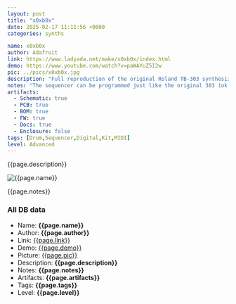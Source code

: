 ```yaml
---
layout: post
title: "x0xb0x"
date: 2025-02-17 11:11:56 +0000
categories: synths

name: x0xb0x
author: Adafruit
link: https://www.ladyada.net/make/x0xb0x/index.html
demo: https://www.youtube.com/watch?v=paWAYuZ5I2w
pic: ../pics/x0xb0x.jpg
description: "Full reproduction of the original Roland TB-303 synthesizer, with fully functional sequencer. "
notes: "The sequencer can be programmed just like the original 303 (ok its actually a little easier, we think) and can be used to control other synthesizers via any of its various output formats. 128 banks of track memory and 64 banks of pattern memory are stored in onboard EEPROM, no battery-backup is needed!"
artifacts:
  - Schematic: true
  - PCB: true
  - BOM: true
  - FW: true
  - Docs: true
  - Enclosure: false
tags: [Drum,Sequencer,Digital,Kit,MIDI]
level: Advanced
---
```


{{page.description}}

![{{page.name}}]({{page.pic}})

{{page.notes}}

### All DB data
- Name: **{{page.name}}**
- Author: **{{page.author}}**
- Link: [{{page.link}}]({{page.link}})
- Demo: [{{page.demo}}]({{page.demo}})
- Picture: [{{page.pic}}]({{page.pic}})
- Description: **{{page.description}}**
- Notes: **{{page.notes}}**
- Artifacts: **{{page.artifacts}}**
- Tags: **{{page.tags}}**
- Level: **{{page.level}}**
